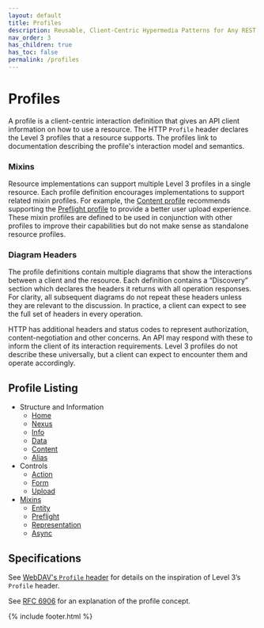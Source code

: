 ```yaml
---
layout: default
title: Profiles
description: Reusable, Client-Centric Hypermedia Patterns for Any REST API
nav_order: 3
has_children: true
has_toc: false
permalink: /profiles
---
```

# Profiles

A profile is a client-centric interaction definition that gives an API client information on how to use a resource. The HTTP `Profile` header declares the Level 3 profiles that a resource supports. The profiles link to documentation describing the profile's interaction model and semantics. 

### Mixins
Resource implementations can support multiple Level 3 profiles in a single resource. Each profile definition encourages implementations to support related mixin profiles. For example, the [Content profile](content.md) recommends supporting the [Preflight profile](preflight.md) to provide a better user upload experience. These mixin profiles are defined to be used in conjunction with other profiles to improve their capabilities but do not make sense as standalone resource profiles.

### Diagram Headers

The profile definitions contain multiple diagrams that show the interactions between a client and the resource. Each definition contains a “Discovery” section which declares the headers it returns with all operation responses. For clarity, all subsequent diagrams do not repeat these headers unless they are relevant to the discussion. In practice, a client can expect to see the full set of headers in every operation.

HTTP has additional headers and status codes to represent authorization, content-negotiation and other concerns. An API may respond with these to inform the client of its interaction requirements. Level 3 profiles do not describe these universally, but a client can expect to encounter them and operate accordingly.

## Profile Listing

- Structure and Information
  - [Home](home.md)
  - [Nexus](nexus.md)
  - [Info](info.md)
  - [Data](data.md)
  - [Content](content.md)
  - [Alias](alias.md)
- Controls
  - [Action](action.md)
  - [Form](form.md)
  - [Upload](upload.md)
- [Mixins](mixins.md)
  - [Entity](entity.md)
  - [Preflight](preflight.md)
  - [Representation](representation.md)
  - [Async](async.md)

## Specifications

See [WebDAV's `Profile` header](https://www.greenbytes.de/tech/webdav/draft-nottingham-http-link-header-00.html#rfc.section.4) for details on the inspiration of Level 3’s `Profile` header.

See [RFC 6906](https://tools.ietf.org/html/rfc6906) for an explanation of the profile concept. 

{% include footer.html %}
